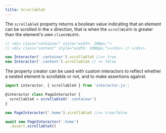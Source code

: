 ```yaml
---
title: ScrollableX
---
```


The `scrollableX` property returns a boolean value indicating that an element
can be scrolled in the x direction, that is when the `scrollWidth` is greater
than the element's own `clientWidth`.

``` javascript
// <div class="container" style="width: 100px;">
// <div class="content" style="width: 1000px;"></div> // </div>

new Interactor('.container').scrollableX //=> true
new Interactor('.content').scrollableX // => false
```

The property creator can be used with custom interactors to reflect whether a
nested element is scrollable or not, and to make assertions against.

``` javascript
import interactor, { scrollableX } from 'interactor.js';

@interactor class PageInteractor {
  scrollableX = scrollableX('.container')
}

new PageInteractor('.home').scrollableX //=> true/false

await new PageInteractor('.home')
  .assert.scrollableX()
```
